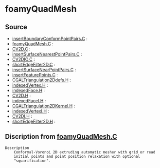 # foamyQuadMesh

## Source

- [insertBoundaryConformPointPairs.C](insertBoundaryConformPointPairs.C) : 
- [foamyQuadMesh.C](foamyQuadMesh.C) : 
- [CV2D.C](CV2D.C) : 
- [insertSurfaceNearestPointPairs.C](insertSurfaceNearestPointPairs.C) : 
- [CV2DIO.C](CV2DIO.C) : 
- [shortEdgeFilter2D.C](shortEdgeFilter2D.C) : 
- [insertSurfaceNearPointPairs.C](insertSurfaceNearPointPairs.C) : 
- [insertFeaturePoints.C](insertFeaturePoints.C) : 
- [CGALTriangulation2Ddefs.H](CGALTriangulation2Ddefs.H) : 
- [indexedVertex.H](indexedVertex.H) : 
- [indexedFace.H](indexedFace.H) : 
- [CV2D.H](CV2D.H) : 
- [indexedFaceI.H](indexedFaceI.H) : 
- [CGALTriangulation2DKernel.H](CGALTriangulation2DKernel.H) : 
- [indexedVertexI.H](indexedVertexI.H) : 
- [CV2DI.H](CV2DI.H) : 
- [shortEdgeFilter2D.H](shortEdgeFilter2D.H) : 


## Discription from [foamyQuadMesh.C](foamyQuadMesh.C)

```
Description
    Conformal-Voronoi 2D extruding automatic mesher with grid or read
    initial points and point position relaxation with optional
    "squarification".


```


